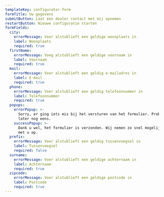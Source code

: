 ```yaml
---
templateKey: configurator-form
formTitle: Uw gegevens
submitButton: Laat een dealer contact met mij opnemen
restartButton: Nieuwe configuratie starten
formFields:
  city:
    errorMessage: Voer alstublieft een geldige woonplaats in
    label: Woonplaats
    required: true
  firstName:
    errorMessage: Voeg alstublieft een geldige voornaam in
    label: Voornaam
    required: true
  mail:
    errorMessage: Voer alstublieft een geldig e-mailadres in
    label: E-mail
    required: true
  phone:
    errorMessage: Voer alstublieft een geldig telefoonnummer in
    label: Telefoonnummer
    required: true
  popups:
    errorPopup: >-
      Sorry, er ging iets mis bij het versturen van het formulier. Probeer het
      later nog eens.
    successPopup: >-
      Dank u wel, het formulier is verzonden. Wij nemen zo snel mogelijk contact
      met u op.
  prefix:
    errorMessage: Voer alstublieft een geldig tussenvoegsel in
    label: Tussenvoegsel
    required: false
  surname:
    errorMessage: Voer alstublieft een geldige achternaam in
    label: Achternaam
    required: true
  zipcode:
    errorMessage: Voer alstublieft een geldige postcode in
    label: Postcode
    required: true
---
```


